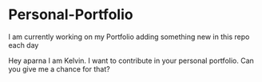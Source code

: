 # Personal-Portfolio

I am currently working on my Portfolio adding something new in this repo each day

Hey aparna I am Kelvin.
I want to contribute in your personal portfolio.
Can you give me a chance for that? 